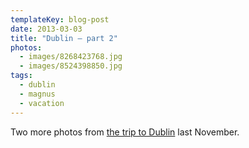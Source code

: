 ```yaml
---
templateKey: blog-post
date: 2013-03-03
title: "Dublin – part 2"
photos:
  - images/8268423768.jpg
  - images/8524398850.jpg
tags:
  - dublin
  - magnus
  - vacation
---
```


Two more photos from [the trip to Dublin](/2012-12-12-dublin) last November.
